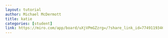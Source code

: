 ```yaml
---
layout: tutorial
author: Michael McDermott
title: katie
categories: [student]
link: https://miro.com/app/board/uXjVPmGZzrg=/?share_link_id=774911934682
---
```

